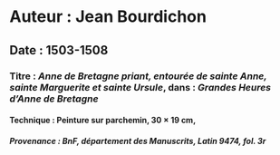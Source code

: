 
# **Auteur :** Jean Bourdichon

## Date : 1503-1508

### **Titre :** *Anne de Bretagne priant, entourée de sainte Anne, sainte Marguerite et sainte Ursule*, dans : *Grandes Heures d’Anne de Bretagne*

#### **Technique :** Peinture sur parchemin, 30 × 19 cm,

##### **Provenance :** BnF, département des Manuscrits, Latin 9474, fol. 3r